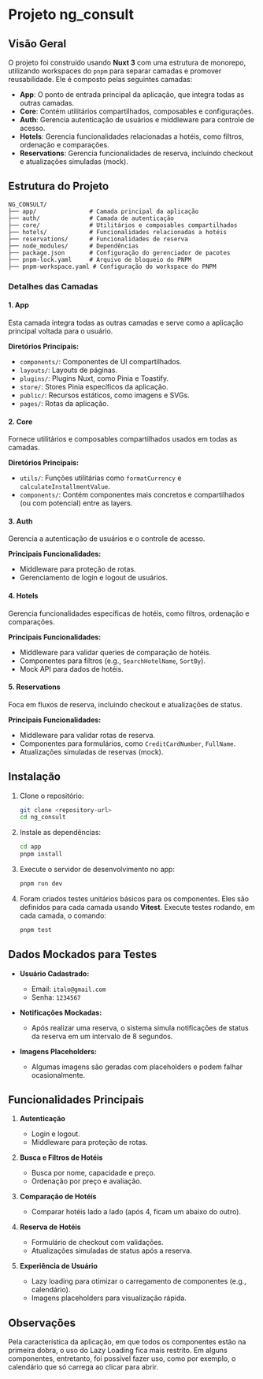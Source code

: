 # Projeto ng_consult

## Visão Geral
O projeto foi construído usando **Nuxt 3** com uma estrutura de monorepo, utilizando workspaces do `pnpm` para separar camadas e promover reusabilidade. Ele é composto pelas seguintes camadas:

- **App**: O ponto de entrada principal da aplicação, que integra todas as outras camadas.
- **Core**: Contém utilitários compartilhados, composables e configurações.
- **Auth**: Gerencia autenticação de usuários e middleware para controle de acesso.
- **Hotels**: Gerencia funcionalidades relacionadas a hotéis, como filtros, ordenação e comparações.
- **Reservations**: Gerencia funcionalidades de reserva, incluindo checkout e atualizações simuladas (mock).

## Estrutura do Projeto

```plaintext
NG_CONSULT/
├── app/               # Camada principal da aplicação
├── auth/              # Camada de autenticação
├── core/              # Utilitários e composables compartilhados
├── hotels/            # Funcionalidades relacionadas a hotéis
├── reservations/      # Funcionalidades de reserva
├── node_modules/      # Dependências
├── package.json       # Configuração do gerenciador de pacotes
├── pnpm-lock.yaml     # Arquivo de bloqueio do PNPM
├── pnpm-workspace.yaml # Configuração do workspace do PNPM
```

### Detalhes das Camadas

#### 1. **App**
Esta camada integra todas as outras camadas e serve como a aplicação principal voltada para o usuário.

**Diretórios Principais:**
- `components/`: Componentes de UI compartilhados.
- `layouts/`: Layouts de páginas.
- `plugins/`: Plugins Nuxt, como Pinia e Toastify.
- `store/`: Stores Pinia específicos da aplicação.
- `public/`: Recursos estáticos, como imagens e SVGs.
- `pages/`: Rotas da aplicação.

#### 2. **Core**
Fornece utilitários e composables compartilhados usados em todas as camadas.

**Diretórios Principais:**
- `utils/`: Funções utilitárias como `formatCurrency` e `calculateInstallmentValue`.
- `components/`: Contém componentes mais concretos e compartilhados (ou com potencial) entre as layers.

#### 3. **Auth**
Gerencia a autenticação de usuários e o controle de acesso.

**Principais Funcionalidades:**
- Middleware para proteção de rotas.
- Gerenciamento de login e logout de usuários.

#### 4. **Hotels**
Gerencia funcionalidades específicas de hotéis, como filtros, ordenação e comparações.

**Principais Funcionalidades:**
- Middleware para validar queries de comparação de hotéis.
- Componentes para filtros (e.g., `SearchHotelName`, `SortBy`).
- Mock API para dados de hotéis.

#### 5. **Reservations**
Foca em fluxos de reserva, incluindo checkout e atualizações de status.

**Principais Funcionalidades:**
- Middleware para validar rotas de reserva.
- Componentes para formulários, como `CreditCardNumber`, `FullName`.
- Atualizações simuladas de reservas (mock).


## Instalação

1. Clone o repositório:
   ```bash
   git clone <repository-url>
   cd ng_consult
   ```

2. Instale as dependências:
   ```bash
   cd app
   pnpm install
   ```

3. Execute o servidor de desenvolvimento no app:
   ```bash
   pnpm run dev
   ```
   
4. Foram criados testes unitários básicos para os componentes. Eles são definidos para cada camada usando **Vitest**. Execute testes rodando, em cada camada, o comando:
   ```bash
   pnpm test
   ```

## Dados Mockados para Testes

- **Usuário Cadastrado:**
  - Email: `italo@gmail.com`
  - Senha: `1234567`

- **Notificações Mockadas:**
  - Após realizar uma reserva, o sistema simula notificações de status da reserva em um intervalo de 8 segundos.

- **Imagens Placeholders:**
  - Algumas imagens são geradas com placeholders e podem falhar ocasionalmente.


## Funcionalidades Principais

1. **Autenticação**
   - Login e logout.
   - Middleware para proteção de rotas.

2. **Busca e Filtros de Hotéis**
   - Busca por nome, capacidade e preço.
   - Ordenação por preço e avaliação.

3. **Comparação de Hotéis**
   - Comparar hotéis lado a lado (após 4, ficam um abaixo do outro).

4. **Reserva de Hotéis**
   - Formulário de checkout com validações.
   - Atualizações simuladas de status após a reserva.

5. **Experiência de Usuário**
   - Lazy loading para otimizar o carregamento de componentes (e.g., calendário).
   - Imagens placeholders para visualização rápida.


## Observações

Pela característica da aplicação, em que todos os componentes estão na primeira dobra, o uso do Lazy Loading fica mais restrito.
Em alguns componentes, entretanto, foi possível fazer uso, como por exemplo, o calendário que só carrega ao clicar para abrir.
